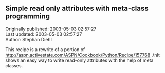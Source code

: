 ## Simple read only attributes with meta-class programming  
Originally published: 2003-05-03 02:57:27  
Last updated: 2003-05-03 02:57:27  
Author: Stephan Diehl  
  
This recipe is a rewrite of a portion of http://aspn.activestate.com/ASPN/Cookbook/Python/Recipe/157768 .\nIt shows an easy way to write read-only attributes with the help of meta classes.
